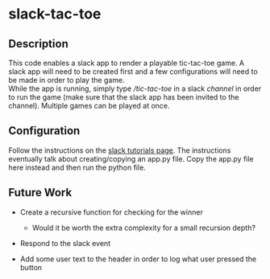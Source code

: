 # slack-tac-toe

## Description

This code enables a slack app to render a playable tic-tac-toe game. A slack app will need to be created first and a few configurations will need to be made in order to play the game.  
While the app is running, simply type _/tic-tac-toe_ in a slack _channel_ in order to run the game (make sure that the slack app has been invited to the channel). Multiple games can be played at once.

## Configuration

Follow the instructions on the [slack tutorials page](https://api.slack.com/start/building/bolt-python). The instructions eventually talk about creating/copying an app.py file. Copy the app.py file here instead and then run the python file.

## Future Work

- Create a recursive function for checking for the winner

  - Would it be worth the extra complexity for a small recursion depth?

- Respond to the slack event

- Add some user text to the header in order to log what user pressed the button
